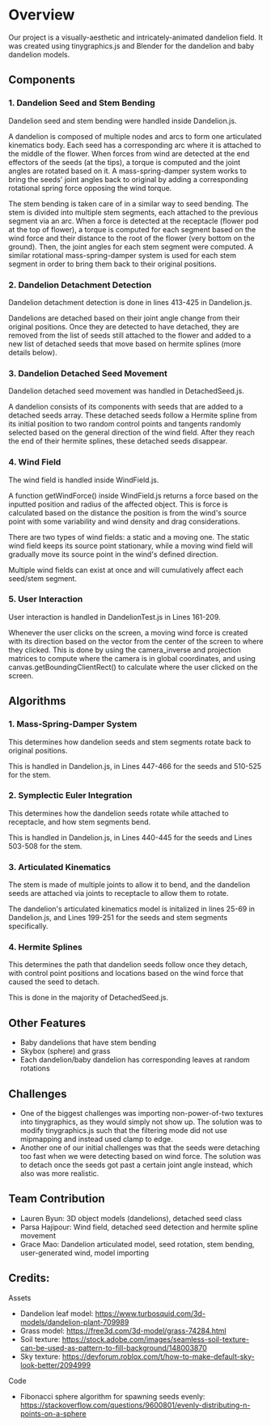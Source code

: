 # Overview

Our project is a visually-aesthetic and intricately-animated dandelion field. It was created using tinygraphics.js and Blender for the dandelion and baby dandelion models.

## Components
### 1. Dandelion Seed and Stem Bending

Dandelion seed and stem bending were handled inside Dandelion.js. 

A dandelion is composed of multiple nodes and arcs to form one articulated kinematics body. Each seed has a corresponding arc where it is attached to the middle of the flower. When forces from wind are detected at the end effectors of the seeds (at the tips), a torque is computed and the joint angles are rotated based on it. A mass-spring-damper system works to bring the seeds' joint angles back to original by adding a corresponding rotational spring force opposing the wind torque.

The stem bending is taken care of in a similar way to seed bending. The stem is divided into multiple stem segments, each attached to the previous segment via an arc. When a force is detected at the receptacle (flower pod at the top of flower), a torque is computed for each segment based on the wind force and their distance to the root of the flower (very bottom on the ground). Then, the joint angles for each stem segment were computed. A similar rotational mass-spring-damper system is used for each stem segment in order to bring them back to their original positions.

### 2. Dandelion Detachment Detection

Dandelion detachment detection is done in lines 413-425 in Dandelion.js.

Dandelions are detached based on their joint angle change from their original positions. Once they are detected to have detached, they are removed from the list of seeds still attached to the flower and added to a new list of detached seeds that move based on hermite splines (more details below).

### 3. Dandelion Detached Seed Movement

Dandelion detached seed movement was handled in DetachedSeed.js.

A dandelion consists of its components with seeds that are added to a detached seeds array. These detached seeds follow a Hermite spline from its initial position to two random control points and tangents randomly selected based on the general direction of the wind field. After they reach the end of their hermite splines, these detached seeds disappear. 

### 4. Wind Field

The wind field is handled inside WindField.js.

A function getWindForce() inside WindField.js returns a force based on the inputted position and radius of the affected object. This is force is calculated based on the distance the position is from the wind's source point with some variability and wind density and drag considerations.

There are two types of wind fields: a static and a moving one. The static wind field keeps its source point stationary, while a moving wind field will gradually move its source point in the wind's defined direction.

Multiple wind fields can exist at once and will cumulatively affect each seed/stem segment.

### 5. User Interaction

User interaction is handled in DandelionTest.js in Lines 161-209.

Whenever the user clicks on the screen, a moving wind force is created with its direction based on the vector from the center of the screen to where they clicked. This is done by using the camera_inverse and projection matrices to compute where the camera is in global coordinates, and using canvas.getBoundingClientRect() to calculate where the user clicked on the screen.

## Algorithms
### 1. Mass-Spring-Damper System

This determines how dandelion seeds and stem segments rotate back to original positions.

This is handled in Dandelion.js, in Lines 447-466 for the seeds and 510-525 for the stem.

### 2. Symplectic Euler Integration

This determines how the dandelion seeds rotate while attached to receptacle, and how stem segments bend.

This is handled in Dandelion.js, in Lines 440-445 for the seeds and Lines 503-508 for the stem.

### 3. Articulated Kinematics

The stem is made of multiple joints to allow it to bend, and the dandelion seeds are attached via joints to receptacle to allow them to rotate.

The dandelion's articulated kinematics model is initalized in lines 25-69 in Dandelion.js, and Lines 199-251 for the seeds and stem segments specifically.

### 4. Hermite Splines

This determines the path that dandelion seeds follow once they detach, with control point positions and locations based on the wind force that caused the seed to detach.

This is done in the majority of DetachedSeed.js.

## Other Features
- Baby dandelions that have stem bending
- Skybox (sphere) and grass
- Each dandelion/baby dandelion has corresponding leaves at random rotations

## Challenges
- One of the biggest challenges was importing non-power-of-two textures into tinygraphics, as they would simply not show up. The solution was to modify tinygraphics.js such that the filtering mode did not use mipmapping and instead used clamp to edge.
- Another one of our initial challenges was that the seeds were detaching too fast when we were detecting based on wind force. The solution was to detach once the seeds got past a certain joint angle instead, which also was more realistic.

## Team Contribution
- Lauren Byun: 3D object models (dandelions), detached seed class
- Parsa Hajipour: Wind field, detached seed detection and hermite spline movement
- Grace Mao: Dandelion articulated model, seed rotation, stem bending, user-generated wind, model importing

## Credits:
Assets
- Dandelion leaf model: https://www.turbosquid.com/3d-models/dandelion-plant-709989
- Grass model: https://free3d.com/3d-model/grass-74284.html 
- Soil texture: https://stock.adobe.com/images/seamless-soil-texture-can-be-used-as-pattern-to-fill-background/148003870
- Sky texture: https://devforum.roblox.com/t/how-to-make-default-sky-look-better/2094999

Code
- Fibonacci sphere algorithm for spawning seeds evenly: https://stackoverflow.com/questions/9600801/evenly-distributing-n-points-on-a-sphere
